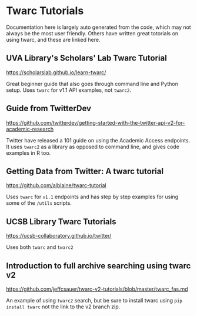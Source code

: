 # Twarc Tutorials

Documentation here is largely auto generated from the code, which may not always be the most user friendly. Others have written great totorials on using twarc, and these are linked here.

## UVA Library's Scholars' Lab Twarc Tutorial

<https://scholarslab.github.io/learn-twarc/>

Great beginner guide that also goes through command line and Python setup. Uses `twarc` for v1.1 API examples, not `twarc2`.

## Guide from TwitterDev

<https://github.com/twitterdev/getting-started-with-the-twitter-api-v2-for-academic-research>

Twitter have released a 101 guide on using the Academic Access endpoints. It uses `twarc2` as a library as opposed to command line, and gives code examples in R too.

## Getting Data from Twitter: A twarc tutorial

<https://github.com/alblaine/twarc-tutorial>

Uses `twarc` for `v1.1` endpoints and has step by step examples for using some of the `/utils` scripts.

## UCSB Library Twarc Tutorials

<https://ucsb-collaboratory.github.io/twitter/>

Uses both `twarc` and `twarc2`

## Introduction to full archive searching using twarc v2

<https://github.com/jeffcsauer/twarc-v2-tutorials/blob/master/twarc_fas.md>

An example of using `twarc2` search, but be sure to install twarc using `pip install twarc` not the link to the v2 branch zip.
